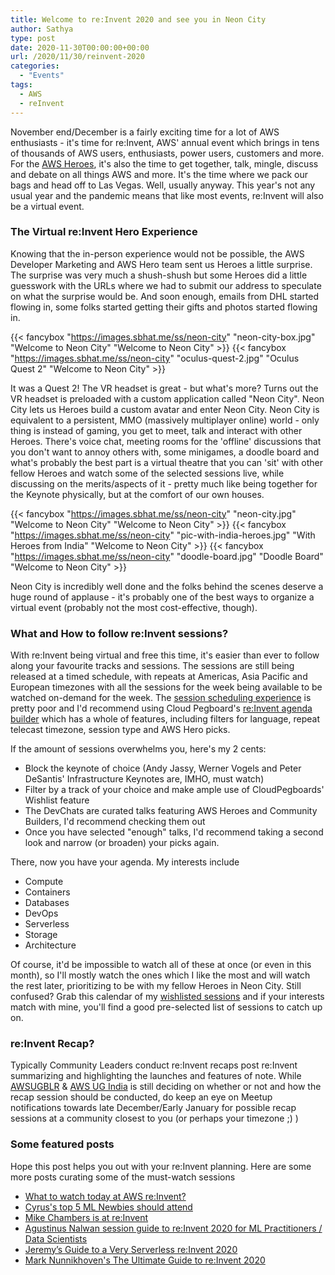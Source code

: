 ```yaml
---
title: Welcome to re:Invent 2020 and see you in Neon City
author: Sathya
type: post
date: 2020-11-30T00:00:00+00:00
url: /2020/11/30/reinvent-2020
categories:
  - "Events"
tags:
  - AWS
  - reInvent
---
```


November end/December is a fairly exciting time for a lot of AWS enthusiasts - it's time for re:Invent, AWS' annual event which brings in tens of thousands of AWS users, enthusiasts, power users, customers and more. For the [AWS Heroes](https://aws.amazon.com/developer/community/heroes/), it's also the time to get together, talk, mingle, discuss and debate on all things AWS and more. It's the time where we pack our bags and head off to Las Vegas. Well, usually anyway. This year's not any usual year and the pandemic means that like most events, re:Invent will also be a virtual event.  

### The Virtual re:Invent Hero Experience

Knowing that the in-person experience would not be possible, the AWS Developer Marketing and AWS Hero team sent us Heroes a little surprise. The surprise was very much a shush-shush but some Heroes did a little guesswork with the URLs where we had to submit our address to speculate on what the surprise would be. And soon enough, emails from DHL started flowing in, some folks started getting their gifts and photos started flowing in. 

{{< fancybox "https://images.sbhat.me/ss/neon-city" "neon-city-box.jpg" "Welcome to Neon City" "Welcome to Neon City" >}}
{{< fancybox "https://images.sbhat.me/ss/neon-city" "oculus-quest-2.jpg" "Oculus Quest 2" "Welcome to Neon City" >}}

It was a Quest 2! The VR headset is great - but what's more? Turns out the VR headset is preloaded with a custom application called "Neon City". Neon City lets us Heroes build a custom avatar and enter Neon City. Neon City is equivalent to a persistent, MMO (massively multiplayer online) world - only thing is instead of gaming, you get to meet, talk and interact with other Heroes. There's voice chat, meeting rooms for the 'offline' discussions that you don't want to annoy others with, some minigames, a doodle board and what's probably the best part is a virtual theatre that you can 'sit' with other fellow Heroes and watch some of the selected sessions live, while discussing on the merits/aspects of it - pretty much like being together for the Keynote physically, but at the comfort of our own houses. 

{{< fancybox "https://images.sbhat.me/ss/neon-city" "neon-city.jpg" "Welcome to Neon City" "Welcome to Neon City" >}}
{{< fancybox "https://images.sbhat.me/ss/neon-city" "pic-with-india-heroes.jpg" "With Heroes from India" "Welcome to Neon City" >}}
{{< fancybox "https://images.sbhat.me/ss/neon-city" "doodle-board.jpg" "Doodle Board" "Welcome to Neon City" >}}

Neon City is incredibly well done and the folks behind the scenes deserve a huge round of applause - it's probably one of the best ways to organize a virtual event (probably not the most cost-effective, though). 


### What and How to follow re:Invent sessions?

With re:Invent being virtual and free this time, it's easier than ever to follow along your favourite tracks and sessions. The sessions are still being released at a timed schedule, with repeats at Americas, Asia Pacific and European timezones with all the sessions for the week being available to be watched on-demand for the week. The [session scheduling experience](https://virtual.awsevents.com/agenda) is pretty poor and I'd recommend using Cloud Pegboard's [re:Invent agenda builder](https://www.cloudpegboard.com/reinvent2020.html) which has a whole of features, including filters for language, repeat telecast timezone, session type and AWS Hero picks. 

If the amount of sessions overwhelms you, here's my 2 cents:

- Block the keynote of choice (Andy Jassy, Werner Vogels and Peter DeSantis' Infrastructure Keynotes are, IMHO, must watch)
- Filter by a track of your choice and make ample use of CloudPegboards' Wishlist feature
- The DevChats are curated talks featuring AWS Heroes and Community Builders, I'd recommend checking them out
- Once you have selected "enough" talks, I'd recommend taking a second look and narrow (or broaden) your picks again. 

There, now you have your agenda. My interests include

- Compute
- Containers
- Databases
- DevOps
- Serverless
- Storage 
- Architecture

Of course, it'd be impossible to watch all of these at once (or even in this month), so I'll mostly watch the ones which I like the most and will watch the rest later, prioritizing to be with my fellow Heroes in Neon City. Still confused? Grab this calendar of my [wishlisted sessions](https://images.sbhat.me/ss/neon-city/reinvent-wishlist.ics) and if your interests match with mine, you'll find a good pre-selected list of sessions to catch up on.

### re:Invent Recap?

Typically Community Leaders conduct re:Invent recaps post re:Invent summarizing and highlighting the launches and features of note. While [AWSUGBLR](https://awsugblr.in/) & [AWS UG India](https://twitter.com/awsugindia) is still deciding on whether or not and how the recap session should be conducted, do keep an eye on Meetup notifications towards late December/Early January for possible recap sessions at a community closest to you (or perhaps your timezone ;) ) 

### Some featured posts

Hope this post helps you out with your re:Invent planning. Here are some more posts curating some of the must-watch sessions

- [What to watch today at AWS re:Invent?](https://main.d2ftsesndn83fx.amplifyapp.com/)
- [Cyrus's top 5 ML Newbies should attend](https://www.linkedin.com/pulse/aws-re-invent-2020-so-many-aiml-sessions-hard-figure-wong/)
- [Mike Chambers is at re:Invent](https://youtu.be/dEHsGUhrBJU)
- [Agustinus Nalwan session guide to re:Invent 2020 for ML Practitioners / Data Scientists](https://medium.com/@msubzero2000/cbe736457073)
- [Jeremy’s Guide to a Very Serverless re:Invent 2020](https://www.jeremydaly.com/serverless-reinvent-2020/)
- [Mark Nunnikhoven's The Ultimate Guide to re:Invent 2020](https://acloudguru.com/blog/engineering/the-ultimate-guide-to-reinvent-2020#aws-on-air)
